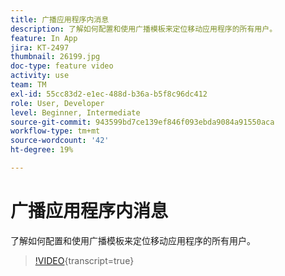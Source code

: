 ```yaml
---
title: 广播应用程序内消息
description: 了解如何配置和使用广播模板来定位移动应用程序的所有用户。
feature: In App
jira: KT-2497
thumbnail: 26199.jpg
doc-type: feature video
activity: use
team: TM
exl-id: 55cc83d2-e1ec-488d-b36a-b5f8c96dc412
role: User, Developer
level: Beginner, Intermediate
source-git-commit: 943599bd7ce139ef846f093ebda9084a91550aca
workflow-type: tm+mt
source-wordcount: '42'
ht-degree: 19%

---
```


# 广播应用程序内消息

了解如何配置和使用广播模板来定位移动应用程序的所有用户。

>[!VIDEO](https://video.tv.adobe.com/v/40919?learn=on&captions=chi_hans){transcript=true}
